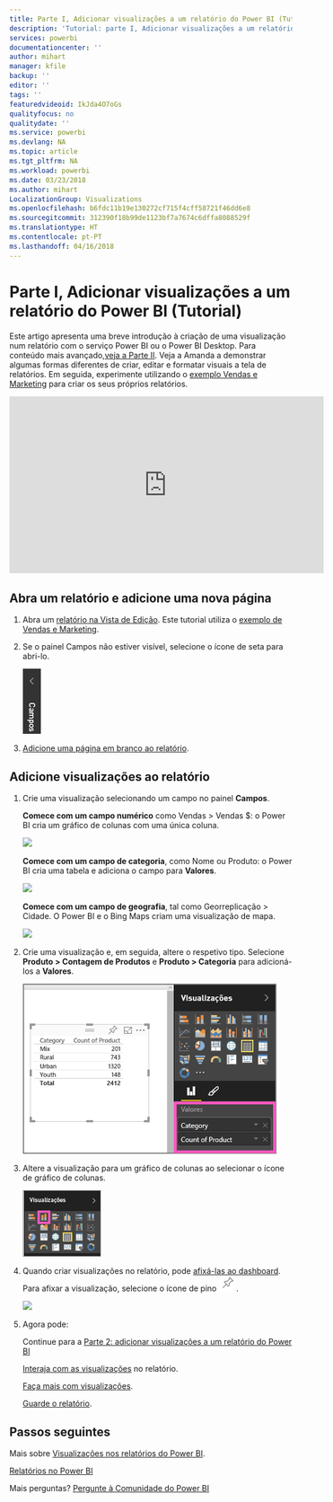 ```yaml
---
title: Parte I, Adicionar visualizações a um relatório do Power BI (Tutorial)
description: 'Tutorial: parte I, Adicionar visualizações a um relatório do Power BI'
services: powerbi
documentationcenter: ''
author: mihart
manager: kfile
backup: ''
editor: ''
tags: ''
featuredvideoid: IkJda4O7oGs
qualityfocus: no
qualitydate: ''
ms.service: powerbi
ms.devlang: NA
ms.topic: article
ms.tgt_pltfrm: NA
ms.workload: powerbi
ms.date: 03/23/2018
ms.author: mihart
LocalizationGroup: Visualizations
ms.openlocfilehash: b6fdc11b19e130272cf715f4cff58721f46dd6e8
ms.sourcegitcommit: 312390f18b99de1123bf7a7674c6dffa8088529f
ms.translationtype: HT
ms.contentlocale: pt-PT
ms.lasthandoff: 04/16/2018
---
```

# <a name="part-i-add-visualizations-to-a-power-bi-report-tutorial"></a>Parte I, Adicionar visualizações a um relatório do Power BI (Tutorial)
Este artigo apresenta uma breve introdução à criação de uma visualização num relatório com o serviço Power BI ou o Power BI Desktop.  Para conteúdo mais avançado,[veja a Parte II](power-bi-report-add-visualizations-ii.md). Veja a Amanda a demonstrar algumas formas diferentes de criar, editar e formatar visuais a tela de relatórios. Em seguida, experimente utilizando o [exemplo Vendas e Marketing](sample-datasets.md) para criar os seus próprios relatórios.

<iframe width="560" height="315" src="https://www.youtube.com/embed/IkJda4O7oGs" frameborder="0" allowfullscreen></iframe>


## <a name="open-a-report-and-add-a-new-page"></a>Abra um relatório e adicione uma nova página
1. Abra um [relatório na Vista de Edição](service-reading-view-and-editing-view.md). Este tutorial utiliza o [exemplo de Vendas e Marketing](sample-datasets.md).
2. Se o painel Campos não estiver visível, selecione o ícone de seta para abri-lo. 
   
   ![](media/power-bi-report-add-visualizations-i/pbi_nancy_fieldsfiltersarrow.png)
3. [Adicione uma página em branco ao relatório](power-bi-report-add-page.md).

## <a name="add-visualizations-to-the-report"></a>Adicione visualizações ao relatório
1. Crie uma visualização selecionando um campo no painel **Campos**.  
   
   **Comece com um campo numérico** como Vendas > Vendas $: o Power BI cria um gráfico de colunas com uma única coluna.
   
   ![](media/power-bi-report-add-visualizations-i/pbi_onecolchart.png)
   
   **Comece com um campo de categoria**, como Nome ou Produto: o Power BI cria uma tabela e adiciona o campo para **Valores**.
   
   ![](media/power-bi-report-add-visualizations-i/pbi_agif_createchart3.gif)
   
   **Comece com um campo de geografia**, tal como Georreplicação > Cidade. O Power BI e o Bing Maps criam uma visualização de mapa.
   
   ![](media/power-bi-report-add-visualizations-i/power-bi-map.png)
2. Crie uma visualização e, em seguida, altere o respetivo tipo. Selecione **Produto > Contagem de Produtos** e **Produto > Categoria** para adicioná-los a **Valores**.
   
   ![](media/power-bi-report-add-visualizations-i/part1table1.png)
3. Altere a visualização para um gráfico de colunas ao selecionar o ícone de gráfico de colunas.
   
   ![](media/power-bi-report-add-visualizations-i/part1converttocolumn.png)
4. Quando criar visualizações no relatório, pode [afixá-las ao dashboard](service-dashboard-pin-tile-from-report.md). Para afixar a visualização, selecione o ícone de pino ![](media/power-bi-report-add-visualizations-i/pinnooutline.png).
   
   ![](media/power-bi-report-add-visualizations-i/part1pin1.png)
5. Agora pode:
   
   Continue para a [Parte 2: adicionar visualizações a um relatório do Power BI](power-bi-report-add-visualizations-ii.md)
   
   [Interaja com as visualizações](service-reading-view-and-editing-view.md) no relatório.
   
   [Faça mais com visualizações](power-bi-report-visualizations.md).
   
   [Guarde o relatório](service-report-save.md).

## <a name="next-steps"></a>Passos seguintes
Mais sobre [Visualizações nos relatórios do Power BI](power-bi-report-visualizations.md).

[Relatórios no Power BI](service-reports.md)

Mais perguntas? [Pergunte à Comunidade do Power BI](http://community.powerbi.com/)

